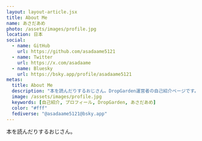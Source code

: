 ```yaml
---
layout: layout-article.jsx
title: About Me
name: あさだあめ
photo: /assets/images/profile.jpg
location: 日本
social:
  - name: GitHub
    url: https://github.com/asadaame5121
  - name: Twitter
    url: https://x.com/asadaame
  - name: Bluesky
    url: https://bsky.app/profile/asadaame5121
metas:
  title: About Me
  description: "本を読んだりするおじさん。DropGarden運営者の自己紹介ページです。"
  image: /assets/images/profile.jpg
  keywords: [自己紹介, プロフィール, DropGarden, あさだあめ]
  color: "#fff"
  fediverse: "@asadaame5121@bsky.app"
---
```

<link href="https://github.com/asadaame5121" rel="me">

本を読んだりするおじさん。